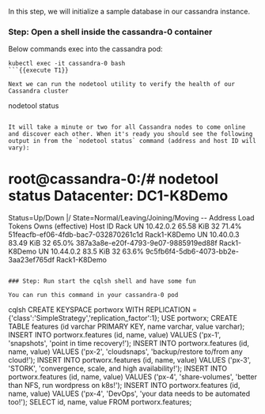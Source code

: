 In this step, we will initialize a sample database in our cassandra instance.

### Step: Open a shell inside the cassandra-0 container

Below commands exec into the cassandra pod:

```
kubectl exec -it cassandra-0 bash
```{{execute T1}}

Next we can run the nodetool utility to verify the health of our Cassandra cluster
```
nodetool status
```{{execute T1}}

It will take a minute or two for all Cassandra nodes to come online and discover each other. When it's ready you should see the following output in from the `nodetool status` command (address and host ID will vary):

```
root@cassandra-0:/# nodetool status
Datacenter: DC1-K8Demo
======================
Status=Up/Down
|/ State=Normal/Leaving/Joining/Moving
--  Address    Load       Tokens       Owns (effective)  Host ID                               Rack
UN  10.42.0.2  65.58 KiB  32           71.4%             51feacfb-ef06-4fdb-bac7-032870261c1d  Rack1-K8Demo
UN  10.40.0.3  83.49 KiB  32           65.0%             387a3a8e-e20f-4793-9e07-9885919ed88f  Rack1-K8Demo
UN  10.44.0.2  83.5 KiB   32           63.6%             9c5fb6f4-5db6-4073-bb2e-3aa23ef765df  Rack1-K8Demo
```

### Step: Run start the cqlsh shell and have some fun

You can run this command in your cassandra-0 pod

```
cqlsh
CREATE KEYSPACE portworx WITH REPLICATION = {'class':'SimpleStrategy','replication_factor':1};
USE portworx;
CREATE TABLE features (id varchar PRIMARY KEY, name varchar, value varchar);
INSERT INTO portworx.features (id, name, value) VALUES ('px-1', 'snapshots', 'point in time recovery!');
INSERT INTO portworx.features (id, name, value) VALUES ('px-2', 'cloudsnaps', 'backup/restore to/from any cloud!');
INSERT INTO portworx.features (id, name, value) VALUES ('px-3', 'STORK', 'convergence, scale, and high availability!');
INSERT INTO portworx.features (id, name, value) VALUES ('px-4', 'share-volumes', 'better than NFS, run wordpress on k8s!');
INSERT INTO portworx.features (id, name, value) VALUES ('px-4', 'DevOps', 'your data needs to be automated too!');
SELECT id, name, value FROM portworx.features;
```{{execute T1}}
